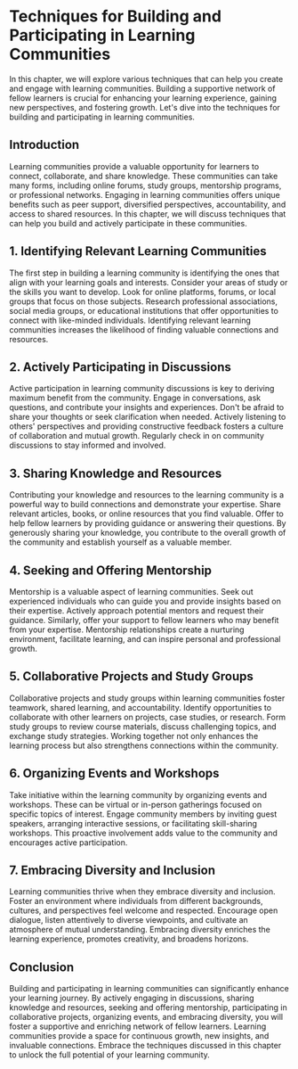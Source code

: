 Techniques for Building and Participating in Learning Communities
==========================================================================

In this chapter, we will explore various techniques that can help you create and engage with learning communities. Building a supportive network of fellow learners is crucial for enhancing your learning experience, gaining new perspectives, and fostering growth. Let's dive into the techniques for building and participating in learning communities.

Introduction
------------

Learning communities provide a valuable opportunity for learners to connect, collaborate, and share knowledge. These communities can take many forms, including online forums, study groups, mentorship programs, or professional networks. Engaging in learning communities offers unique benefits such as peer support, diversified perspectives, accountability, and access to shared resources. In this chapter, we will discuss techniques that can help you build and actively participate in these communities.

1\. Identifying Relevant Learning Communities
--------------------------------------------

The first step in building a learning community is identifying the ones that align with your learning goals and interests. Consider your areas of study or the skills you want to develop. Look for online platforms, forums, or local groups that focus on those subjects. Research professional associations, social media groups, or educational institutions that offer opportunities to connect with like-minded individuals. Identifying relevant learning communities increases the likelihood of finding valuable connections and resources.

2\. Actively Participating in Discussions
----------------------------------------

Active participation in learning community discussions is key to deriving maximum benefit from the community. Engage in conversations, ask questions, and contribute your insights and experiences. Don't be afraid to share your thoughts or seek clarification when needed. Actively listening to others' perspectives and providing constructive feedback fosters a culture of collaboration and mutual growth. Regularly check in on community discussions to stay informed and involved.

3\. Sharing Knowledge and Resources
----------------------------------

Contributing your knowledge and resources to the learning community is a powerful way to build connections and demonstrate your expertise. Share relevant articles, books, or online resources that you find valuable. Offer to help fellow learners by providing guidance or answering their questions. By generously sharing your knowledge, you contribute to the overall growth of the community and establish yourself as a valuable member.

4\. Seeking and Offering Mentorship
----------------------------------

Mentorship is a valuable aspect of learning communities. Seek out experienced individuals who can guide you and provide insights based on their expertise. Actively approach potential mentors and request their guidance. Similarly, offer your support to fellow learners who may benefit from your expertise. Mentorship relationships create a nurturing environment, facilitate learning, and can inspire personal and professional growth.

5\. Collaborative Projects and Study Groups
------------------------------------------

Collaborative projects and study groups within learning communities foster teamwork, shared learning, and accountability. Identify opportunities to collaborate with other learners on projects, case studies, or research. Form study groups to review course materials, discuss challenging topics, and exchange study strategies. Working together not only enhances the learning process but also strengthens connections within the community.

6\. Organizing Events and Workshops
----------------------------------

Take initiative within the learning community by organizing events and workshops. These can be virtual or in-person gatherings focused on specific topics of interest. Engage community members by inviting guest speakers, arranging interactive sessions, or facilitating skill-sharing workshops. This proactive involvement adds value to the community and encourages active participation.

7\. Embracing Diversity and Inclusion
------------------------------------

Learning communities thrive when they embrace diversity and inclusion. Foster an environment where individuals from different backgrounds, cultures, and perspectives feel welcome and respected. Encourage open dialogue, listen attentively to diverse viewpoints, and cultivate an atmosphere of mutual understanding. Embracing diversity enriches the learning experience, promotes creativity, and broadens horizons.

Conclusion
----------

Building and participating in learning communities can significantly enhance your learning journey. By actively engaging in discussions, sharing knowledge and resources, seeking and offering mentorship, participating in collaborative projects, organizing events, and embracing diversity, you will foster a supportive and enriching network of fellow learners. Learning communities provide a space for continuous growth, new insights, and invaluable connections. Embrace the techniques discussed in this chapter to unlock the full potential of your learning community.
